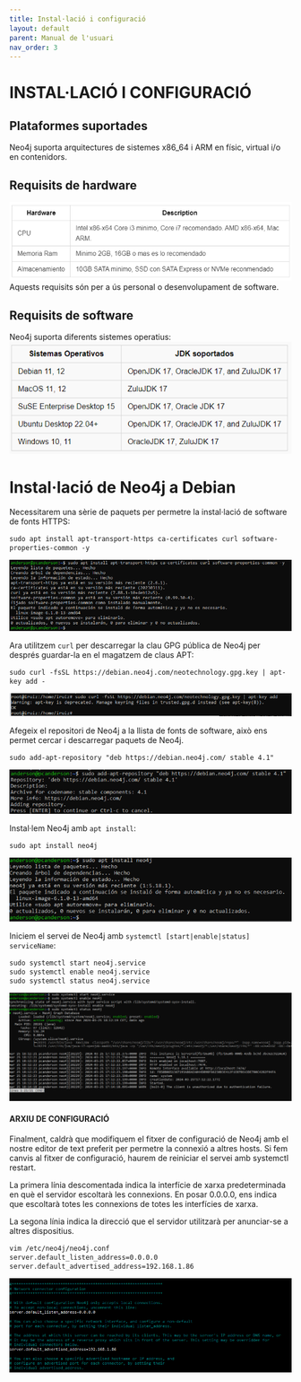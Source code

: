 ```yaml
---
title: Instal·lació i configuració
layout: default
parent: Manual de l'usuari
nav_order: 3
---
```

# INSTAL·LACIÓ I CONFIGURACIÓ
## Plataformes suportades
Neo4j suporta arquitectures de sistemes x86_64 i ARM en físic, virtual i/o en contenidors.

## Requisits de hardware

![](../imagenes/instalacion/6.png)
Aquests requisits són per a ús personal o desenvolupament de software.

## Requisits de software
Neo4j suporta diferents sistemes operatius:
![](../imagenes/instalacion/5.png)

# Instal·lació de Neo4j a Debian
Necessitarem una sèrie de paquets per permetre la instal·lació de software de fonts HTTPS:
```
sudo apt install apt-transport-https ca-certificates curl software-properties-common -y
```
![](../imagenes/instalacion/1.png)

Ara utilitzem ```curl``` per descarregar la clau GPG pública de Neo4j per després guardar-la en el magatzem de claus APT:
```
sudo curl -fsSL https://debian.neo4j.com/neotechnology.gpg.key | apt-key add -
```
![](../imagenes/instalacion/7.png)

Afegeix el repositori de Neo4j a la llista de fonts de software, això ens permet cercar i descarregar paquets de Neo4j.
```
sudo add-apt-repository "deb https://debian.neo4j.com/ stable 4.1"
```
![](../imagenes/instalacion/4.png)

Instal·lem Neo4j amb ```apt install```:
```
sudo apt install neo4j
```
![](../imagenes/instalacion/2.png)

Iniciem el servei de Neo4j amb ```systemctl [start|enable|status] serviceName```:
```
sudo systemctl start neo4j.service
sudo systemctl enable neo4j.service
sudo systemctl status neo4j.service
```
![](../imagenes/instalacion/3.png)

#### ARXIU DE CONFIGURACIÓ
Finalment, caldrà que modifiquem el fitxer de configuració de Neo4j amb el nostre editor de text preferit per permetre la connexió a altres hosts. Si fem canvis al fitxer de configuració, haurem de reiniciar el servei amb systemctl restart.

La primera línia descomentada indica la interfície de xarxa predeterminada en què el servidor escoltarà les connexions. En posar 0.0.0.0, ens indica que escoltarà totes les connexions de totes les interfícies de xarxa.

La segona línia indica la direcció que el servidor utilitzarà per anunciar-se a altres dispositius.
```
vim /etc/neo4j/neo4j.conf
server.default_listen_address=0.0.0.0
server.default_advertised_address=192.168.1.86
```
![](../imagenes/instalacion/8.png)



